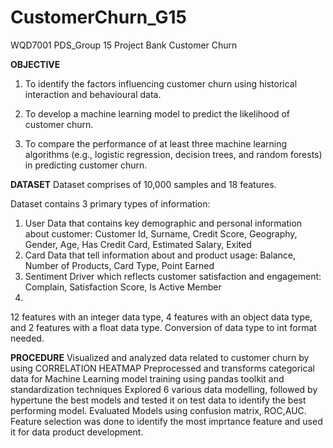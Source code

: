 # CustomerChurn_G15
WQD7001 PDS_Group 15 Project Bank Customer Churn

**OBJECTIVE**
1. To identify the factors influencing customer churn using historical interaction and behavioural data. 

2. To develop a machine learning model to predict the likelihood of customer churn. 

3. To compare the performance of at least three machine learning algorithms (e.g., logistic regression, decision trees, and random forests) in predicting customer churn.

**DATASET**
Dataset comprises of 10,000 samples and 18 features.

Dataset contains 3 primary types of information:
1. User Data that contains key demographic and personal information about customer: Customer Id, Surname, Credit Score, Geography, Gender, Age, Has Credit Card, Estimated Salary, Exited
2. Card Data that tell information about and product usage: Balance, Number of Products, Card Type, Point Earned
3. Sentiment Driver which reflects customer satisfaction and engagement: Complain, Satisfaction Score, Is Active Member
4. 
12 features with an integer data type, 4 features with an object data type, and 2 features with a float data type. Conversion of data type to int format needed.

**PROCEDURE**
Visualized and analyzed data related to customer churn by using CORRELATION HEATMAP
Preprocessed and transforms categorical data for Machine Learning model training using pandas toolkit and standardization techniques
Explored 6 various data modelling, followed by hypertune the best models and tested it on test data to identify the best performing model.
Evaluated Models using confusion matrix, ROC,AUC.
Feature selection was done to identify the most imprtance feature and used it for data product development.

